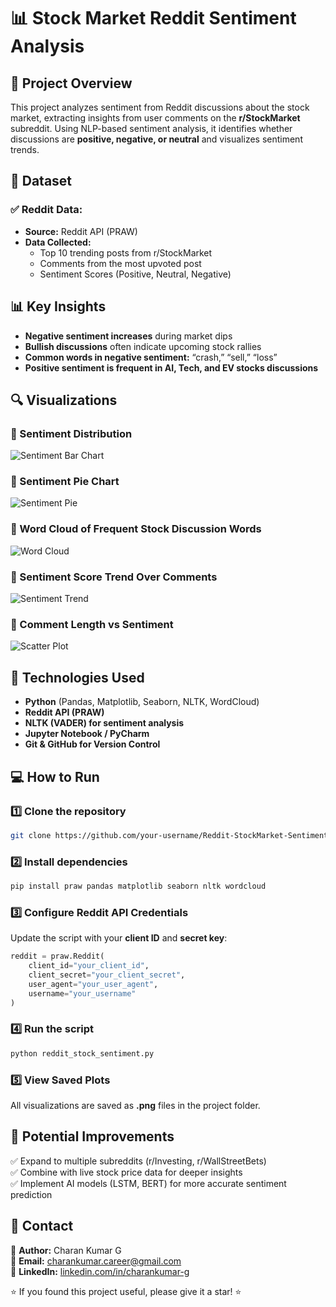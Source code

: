 
# 📊 Stock Market Reddit Sentiment Analysis  

## 🚀 Project Overview  
This project analyzes sentiment from Reddit discussions about the stock market, extracting insights from user comments on the **r/StockMarket** subreddit. Using NLP-based sentiment analysis, it identifies whether discussions are **positive, negative, or neutral** and visualizes sentiment trends.  

## 📂 Dataset  
### ✅ Reddit Data:  
- **Source:** Reddit API (PRAW)  
- **Data Collected:**  
  - Top 10 trending posts from r/StockMarket  
  - Comments from the most upvoted post  
  - Sentiment Scores (Positive, Neutral, Negative)  

## 📊 Key Insights  
- **Negative sentiment increases** during market dips  
- **Bullish discussions** often indicate upcoming stock rallies  
- **Common words in negative sentiment:** “crash,” “sell,” “loss”  
- **Positive sentiment is frequent in AI, Tech, and EV stocks discussions**  

## 🔍 Visualizations  

### 📌 Sentiment Distribution  
![Sentiment Bar Chart](sentiment_bar_chart.png)  

### 📌 Sentiment Pie Chart  
![Sentiment Pie](sentiment_pie_chart.png)  

### 📌 Word Cloud of Frequent Stock Discussion Words  
![Word Cloud](wordcloud.png)  

### 📌 Sentiment Score Trend Over Comments  
![Sentiment Trend](sentiment_trend.png)  

### 📌 Comment Length vs Sentiment  
![Scatter Plot](comment_length_vs_sentiment.png)  

## 📌 Technologies Used  
- **Python** (Pandas, Matplotlib, Seaborn, NLTK, WordCloud)  
- **Reddit API (PRAW)**  
- **NLTK (VADER) for sentiment analysis**  
- **Jupyter Notebook / PyCharm**  
- **Git & GitHub for Version Control**  

## 💻 How to Run  

### 1️⃣ Clone the repository  
```sh
git clone https://github.com/your-username/Reddit-StockMarket-Sentiment.git
```

### 2️⃣ Install dependencies  
```sh
pip install praw pandas matplotlib seaborn nltk wordcloud
```

### 3️⃣ Configure Reddit API Credentials  
Update the script with your **client ID** and **secret key**:  
```python
reddit = praw.Reddit(
    client_id="your_client_id",
    client_secret="your_client_secret",
    user_agent="your_user_agent",
    username="your_username"
)
```

### 4️⃣ Run the script  
```sh
python reddit_stock_sentiment.py
```

### 5️⃣ View Saved Plots  
All visualizations are saved as **.png** files in the project folder.  

## 📌 Potential Improvements  
✅ Expand to multiple subreddits (r/Investing, r/WallStreetBets)  
✅ Combine with live stock price data for deeper insights  
✅ Implement AI models (LSTM, BERT) for more accurate sentiment prediction  

## 📢 Contact  
💼 **Author:** Charan Kumar G  
📩 **Email:** [charankumar.career@gmail.com](mailto:charankumar.career@gmail.com)  
🔗 **LinkedIn:** [linkedin.com/in/charankumar-g](https://www.linkedin.com/in/charankumar-g)  

⭐ If you found this project useful, please give it a star! ⭐  
```
